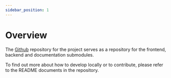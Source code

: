 ```yaml
---
sidebar_position: 1
---
```


# Overview

The [Github](https://github.com/EmilyOng/cvwo/) repository for the project serves as a repository for the frontend, backend and documentation submodules.

To find out more about how to develop locally or to contribute, please refer to the README documents in the repository.
